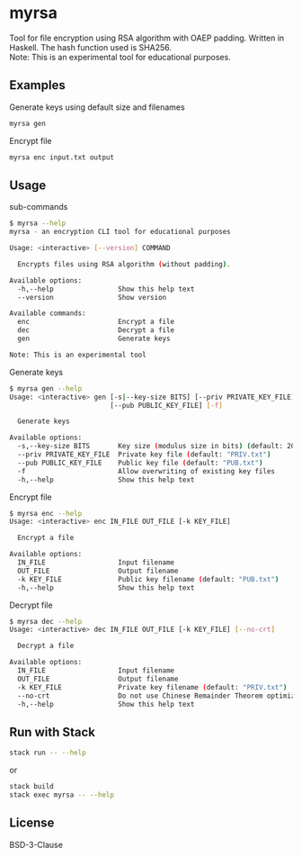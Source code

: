 # myrsa

Tool for file encryption using RSA algorithm with OAEP padding. Written in Haskell. The hash function used is SHA256.  
Note: This is an experimental tool for educational purposes.

## Examples

Generate keys using default size and filenames
```bash
myrsa gen
```
Encrypt file
```bash
myrsa enc input.txt output
```

## Usage
sub-commands

```bash
$ myrsa --help
myrsa - an encryption CLI tool for educational purposes

Usage: <interactive> [--version] COMMAND

  Encrypts files using RSA algorithm (without padding).

Available options:
  -h,--help                Show this help text
  --version                Show version

Available commands:
  enc                      Encrypt a file
  dec                      Decrypt a file
  gen                      Generate keys

Note: This is an experimental tool
```

Generate keys
```bash
$ myrsa gen --help
Usage: <interactive> gen [-s|--key-size BITS] [--priv PRIVATE_KEY_FILE] 
                         [--pub PUBLIC_KEY_FILE] [-f]

  Generate keys

Available options:
  -s,--key-size BITS       Key size (modulus size in bits) (default: 2048)
  --priv PRIVATE_KEY_FILE  Private key file (default: "PRIV.txt")
  --pub PUBLIC_KEY_FILE    Public key file (default: "PUB.txt")
  -f                       Allow overwriting of existing key files
  -h,--help                Show this help text
```

Encrypt file
```bash
$ myrsa enc --help
Usage: <interactive> enc IN_FILE OUT_FILE [-k KEY_FILE]

  Encrypt a file

Available options:
  IN_FILE                  Input filename
  OUT_FILE                 Output filename
  -k KEY_FILE              Public key filename (default: "PUB.txt")
  -h,--help                Show this help text
```

Decrypt file
```bash
$ myrsa dec --help
Usage: <interactive> dec IN_FILE OUT_FILE [-k KEY_FILE] [--no-crt]

  Decrypt a file

Available options:
  IN_FILE                  Input filename
  OUT_FILE                 Output filename
  -k KEY_FILE              Private key filename (default: "PRIV.txt")
  --no-crt                 Do not use Chinese Remainder Theorem optimization
  -h,--help                Show this help text
```

## Run with Stack

```bash
stack run -- --help
```
or
```bash
stack build
stack exec myrsa -- --help
```

## License
BSD-3-Clause